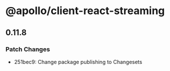 # @apollo/client-react-streaming

## 0.11.8

### Patch Changes

- 251bec9: Change package publishing to Changesets

